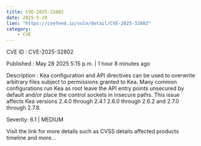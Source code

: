 ```yaml
---
title: CVE-2025-32802
date: 2025-5-28
lien: "https://cvefeed.io/vuln/detail/CVE-2025-32802"
category:
    - CVE
---
```


CVE ID : CVE-2025-32802

Published :  May 28
2025
5:15 p.m. | 1 hour
8 minutes ago

Description : Kea configuration and API directives can be used to overwrite arbitrary files
subject to permissions granted to Kea.  Many common configurations run Kea as root
leave the API entry points unsecured by default
and/or place the control sockets in insecure paths.
This issue affects Kea versions 2.4.0 through 2.4.1
2.6.0 through 2.6.2
and 2.7.0 through 2.7.8.

Severity: 6.1 | MEDIUM

Visit the link for more details
such as CVSS details
affected products
timeline
and more...
